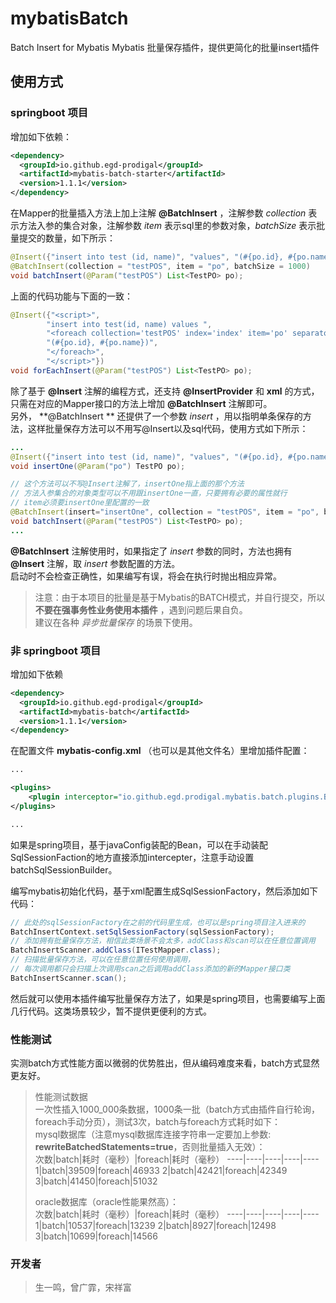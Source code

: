 # mybatisBatch

Batch Insert for Mybatis Mybatis 批量保存插件，提供更简化的批量insert插件

## 使用方式

### **springboot** 项目

增加如下依赖：

```xml
<dependency>
  <groupId>io.github.egd-prodigal</groupId>
  <artifactId>mybatis-batch-starter</artifactId>
  <version>1.1.1</version>
</dependency>
```

在Mapper的批量插入方法上加上注解 **@BatchInsert** ，注解参数 _collection_ 表示方法入参的集合对象，注解参数 _item_ 表示sql里的参数对象，_batchSize_ 表示批量提交的数量，如下所示：

```java
@Insert({"insert into test (id, name)", "values", "(#{po.id}, #{po.name})"})
@BatchInsert(collection = "testPOS", item = "po", batchSize = 1000)
void batchInsert(@Param("testPOS") List<TestPO> po);
```

上面的代码功能与下面的一致：

```java
@Insert({"<script>",
        "insert into test(id, name) values ",
        "<foreach collection='testPOS' index='index' item='po' separator=','>",
        "(#{po.id}, #{po.name})",
        "</foreach>",
        "</script>"})
void forEachInsert(@Param("testPOS") List<TestPO> po);
```

除了基于 **@Insert** 注解的编程方式，还支持 **@InsertProvider** 和 **xml** 的方式，只需在对应的Mapper接口的方法上增加 **@BatchInsert** 注解即可。  
另外， **@BatchInsert ** 还提供了一个参数 _insert_ ，用以指明单条保存的方法，这样批量保存方法可以不用写@Insert以及sql代码，使用方式如下所示：
```java
...
@Insert({"insert into test (id, name)", "values", "(#{po.id}, #{po.name})"})
void insertOne(@Param("po") TestPO po);

// 这个方法可以不写@Insert注解了，insertOne指上面的那个方法
// 方法入参集合的对象类型可以不用跟insertOne一直，只要拥有必要的属性就行
// item必须要insertOne里配置的一致
@BatchInsert(insert="insertOne", collection = "testPOS", item = "po", batchSize = 1000)
void batchInsert(@Param("testPOS") List<TestPO> po);
...
```
**@BatchInsert** 注解使用时，如果指定了 _insert_ 参数的同时，方法也拥有 **@Insert** 注解，取 _insert_ 参数配置的方法。  
启动时不会检查正确性，如果编写有误，将会在执行时抛出相应异常。

> 注意：由于本项目的批量是基于Mybatis的BATCH模式，并自行提交，所以 **不要在强事务性业务使用本插件** ，遇到问题后果自负。  
> 建议在各种 _异步批量保存_ 的场景下使用。

### 非 **springboot** 项目

增加如下依赖
```xml
<dependency>
  <groupId>io.github.egd-prodigal</groupId>
  <artifactId>mybatis-batch</artifactId>
  <version>1.1.1</version>
</dependency>
```
在配置文件 **mybatis-config.xml** （也可以是其他文件名）里增加插件配置：
```xml
...

<plugins>
    <plugin interceptor="io.github.egd.prodigal.mybatis.batch.plugins.BatchInsertInterceptor"/>
</plugins>

...
```
如果是spring项目，基于javaConfig装配的Bean，可以在手动装配SqlSessionFaction的地方直接添加intercepter，注意手动设置batchSqlSessionBuilder。

编写mybatis初始化代码，基于xml配置生成SqlSessionFactory，然后添加如下代码：
```java
// 此处的sqlSessionFactory在之前的代码里生成，也可以是spring项目注入进来的
BatchInsertContext.setSqlSessionFactory(sqlSessionFactory);
// 添加拥有批量保存方法，相信此类场景不会太多，addClass和scan可以在任意位置调用
BatchInsertScanner.addClass(ITestMapper.class);
// 扫描批量保存方法，可以在任意位置任何使用调用，
// 每次调用都只会扫描上次调用scan之后调用addClass添加的新的Mapper接口类
BatchInsertScanner.scan();
```
然后就可以使用本插件编写批量保存方法了，如果是spring项目，也需要编写上面几行代码。这类场景较少，暂不提供更便利的方式。

### 性能测试

实测batch方式性能方面以微弱的优势胜出，但从编码难度来看，batch方式显然更友好。
> 性能测试数据  
> 一次性插入1000_000条数据，1000条一批（batch方式由插件自行轮询，foreach手动分页），测试3次，batch与foreach方式耗时如下：  
> mysql数据库（注意mysql数据库连接字符串一定要加上参数:  **rewriteBatchedStatements=true**，否则批量插入无效）：  
> 次数|batch|耗时（毫秒）|foreach|耗时（毫秒）
> ----|----|----|----|----
> 1|batch|39509|foreach|46933
> 2|batch|42421|foreach|42349
> 3|batch|41450|foreach|51032
>
> oracle数据库（oracle性能果然高）：  
> 次数|batch|耗时（毫秒）|foreach|耗时（毫秒）
> ----|----|----|----|----
> 1|batch|10537|foreach|13239
> 2|batch|8927|foreach|12498
> 3|batch|10699|foreach|14566

### 开发者

> 生一鸣，曾广霏，宋祥富

